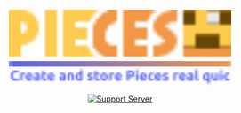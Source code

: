 <div align="center">

<img src="https://raw.githubusercontent.com/hmues/assets/main/pieces/title.svg" alt="HMUES" width="400"><br>
<img src="https://raw.githubusercontent.com/hmues/assets/main/bar.svg" width="400"><br>
<img src="https://raw.githubusercontent.com/hmues/assets/main/pieces/caption.svg" alt="A really cook Discord.JS Bot fremwok" width="400">

[![Support Server](https://discord.com/api/guilds/968171159776559174/embed.png?style=banner2)](https://discord.gg/nkJCxU9STT)

</div>
